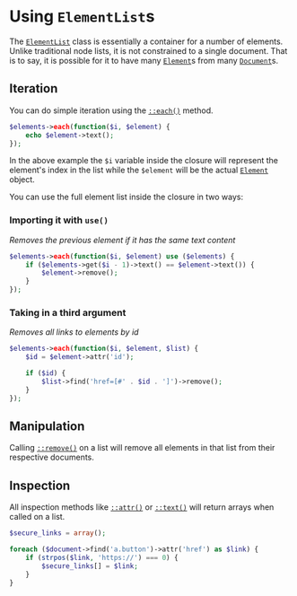 # Using `ElementList`s

The [`ElementList`](../api/classes/iMarc/Pluck/ElementList.md) class is essentially a container for a number of elements.  Unlike traditional node lists, it is not constrained to a single document.  That is to say, it is possible for it to have many [`Element`](../api/classes/iMarc/Pluck/Element.md)s from many [`Document`](../api/classes/iMarc/Pluck/Document.md)s.

## Iteration

You can do simple iteration using the [`::each()`](../api/classes/iMarc/Pluck/ElementList.md#each) method.

```php
$elements->each(function($i, $element) {
	echo $element->text();
});
```

In the above example the `$i` variable inside the closure will represent the element's index in the list while the `$element` will be the actual [`Element`](../api/classes/iMarc/Pluck/Element.md) object.

You can use the full element list inside the closure in two ways:

### Importing it with `use()`

_Removes the previous element if it has the same text content_

```php
$elements->each(function($i, $element) use ($elements) {
	if ($elements->get($i - 1)->text() == $element->text()) {
		$element->remove();
	}
});
```

### Taking in a third argument

_Removes all links to elements by id_

```php
$elements->each(function($i, $element, $list) {
	$id = $element->attr('id');

	if ($id) {
		$list->find('href=[#' . $id . ']')->remove();
	}
});
```

## Manipulation

Calling [`::remove()`](../api/classes/iMarc/Pluck/ElementList.md#remove) on a list will remove all elements in that list from their respective documents.

## Inspection

All inspection methods like [`::attr()`](../api/classes/iMarc/Pluck/ElementList.md#attr) or [`::text()`](../api/classes/iMarc/Pluck/ElementList.md#text) will return arrays when called on a list.

```php
$secure_links = array();

foreach ($document->find('a.button')->attr('href') as $link) {
	if (strpos($link, 'https://') === 0) {
		$secure_links[] = $link;
	}
}
```


